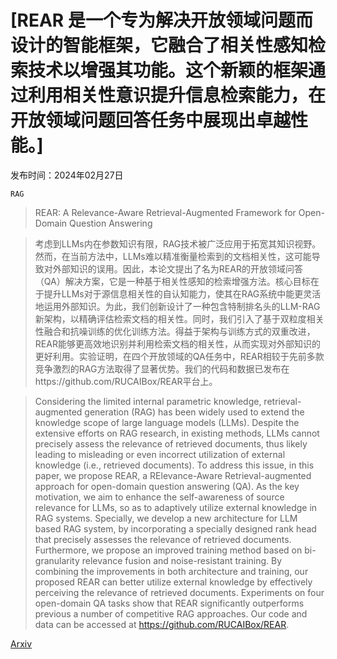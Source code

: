 # [REAR 是一个专为解决开放领域问题而设计的智能框架，它融合了相关性感知检索技术以增强其功能。这个新颖的框架通过利用相关性意识提升信息检索能力，在开放领域问题回答任务中展现出卓越性能。]

发布时间：2024年02月27日

`RAG`

> REAR: A Relevance-Aware Retrieval-Augmented Framework for Open-Domain Question Answering

> 考虑到LLMs内在参数知识有限，RAG技术被广泛应用于拓宽其知识视野。然而，在当前方法中，LLMs难以精准衡量检索到的文档相关性，这可能导致对外部知识的误用。因此，本论文提出了名为REAR的开放领域问答（QA）解决方案，它是一种基于相关性感知的检索增强方法。核心目标在于提升LLMs对于源信息相关性的自认知能力，使其在RAG系统中能更灵活地运用外部知识。为此，我们创新设计了一种包含特制排名头的LLM-RAG新架构，以精确评估检索文档的相关性。同时，我们引入了基于双粒度相关性融合和抗噪训练的优化训练方法。得益于架构与训练方式的双重改进，REAR能够更高效地识别并利用检索文档的相关性，从而实现对外部知识的更好利用。实验证明，在四个开放领域的QA任务中，REAR相较于先前多款竞争激烈的RAG方法取得了显著优势。我们的代码和数据已发布在https://github.com/RUCAIBox/REAR平台上。

> Considering the limited internal parametric knowledge, retrieval-augmented generation (RAG) has been widely used to extend the knowledge scope of large language models (LLMs). Despite the extensive efforts on RAG research, in existing methods, LLMs cannot precisely assess the relevance of retrieved documents, thus likely leading to misleading or even incorrect utilization of external knowledge (i.e., retrieved documents). To address this issue, in this paper, we propose REAR, a RElevance-Aware Retrieval-augmented approach for open-domain question answering (QA). As the key motivation, we aim to enhance the self-awareness of source relevance for LLMs, so as to adaptively utilize external knowledge in RAG systems. Specially, we develop a new architecture for LLM based RAG system, by incorporating a specially designed rank head that precisely assesses the relevance of retrieved documents. Furthermore, we propose an improved training method based on bi-granularity relevance fusion and noise-resistant training. By combining the improvements in both architecture and training, our proposed REAR can better utilize external knowledge by effectively perceiving the relevance of retrieved documents. Experiments on four open-domain QA tasks show that REAR significantly outperforms previous a number of competitive RAG approaches. Our code and data can be accessed at https://github.com/RUCAIBox/REAR.

[Arxiv](https://arxiv.org/abs/2402.17497)
